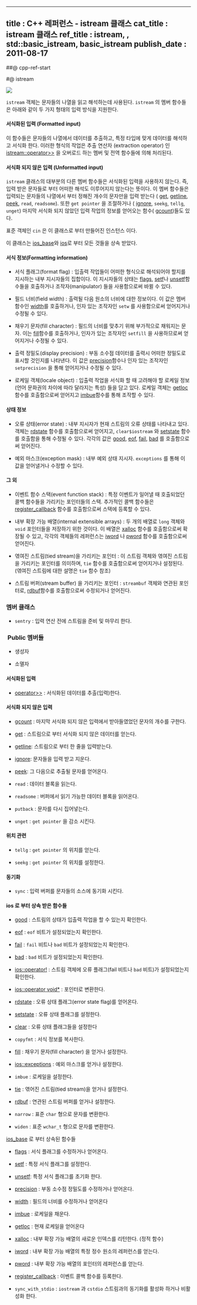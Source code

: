 ----------------
title : C++ 레퍼런스 - istream 클래스
cat_title :  istream 클래스
ref_title : istream, <istream>, std::basic_istream, basic_istream
publish_date : 2011-08-17
--------------


##@ cpp-ref-start

#@ istream

![](http://img1.daumcdn.net/thumb/R1920x0/?fname=http%3A%2F%2Fcfile22.uf.tistory.com%2Fimage%2F195A313C509A45B20CA82E)

`istream` 객체는 문자들의 나열을 읽고 해석하는데 사용된다. `istream` 의 멤버 함수들은 아래와 같이 두 가지 형태의 입력 방식을 지원한다.

#### 서식화된 입력 (Formatted input)

이 함수들은 문자들의 나열에서 데이터를 추출하고, 특정 타입에 맞게 데이터를 해석하고 서식화 한다. 이러한 형식의 작업은 추출 연산자 (extraction operator) 인 
 [istream::operator>>](http://itguru.tistory.com/147) 을 오버로드 하는 멤버 및 전역 함수들에 의해 처리된다.

#### 서식화 되지 않은 입력 (Unformatted input)


`istream` 클래스의 대부분의 다른 멤버 함수들은 서식화된 입력을 사용하지 않는다. 즉, 입력 받은 문자들로 부터 어떠한 해석도 이루어지지 않는다는 뜻이다. 이 멤버 함수들은 입력되는 문자들의 나열에서 부터 정해진 개수의 문자만을 입력 받는다 (
 [get](http://itguru.tistory.com/191), 
 [getline](http://itguru.tistory.com/149), 
 [peek](http://itguru.tistory.com/194), `read`, `readsome`). 또한 `get pointer` 을 조절하거나 (
 [ignore](http://itguru.tistory.com/193), `seekg`, `tellg`, `unget`) 마지막 서식화 되지 않았던 입력 작업의 정보를 얻어오는 함수(
 [gcount](http://itguru.tistory.com/192))들도 있다.


 표준 객체인 `cin` 은 이 클래스로 부터 만들어진 인스턴스 이다.

 이 클래스는 [ios_base](http://itguru.tistory.com/144)와 [ios](http://itguru.tistory.com/145)로 부터 모든 것들을 상속 받았다.

#### 서식 정보(Formatting information)


* 서식 플래그(format flag) : 입출력 작업들이 어떠한 형식으로 해석되어야 할지를 지시하는 내부 지시자들의 집합이다. 이 지시자들의 상태는
 [flags](http://itguru.tistory.com/153),
 [setf](http://itguru.tistory.com/155)나
 [unsetf](http://itguru.tistory.com/156)함수들을 호출하거나 조작자(manipulator) 들을 사용함으로써 바뀔 수 있다.



* 필드 너비(field width) : 출력될 다음 원소의 너비에 대한 정보이다. 이 값은 멤버 함수인
 [width](http://itguru.tistory.com/152)를 호출하거나, 인자 있는 조작자인 `setw` 를 사용함으로써 얻어지거나 수정될 수 있다.



* 채우기 문자(fill character) : 필드의 너비를 맞추기 위해 부가적으로 채워지는 문자. 이는
 [fill](http://itguru.tistory.com/181)함수를 호출하거나, 인자가 있는 조작자인 `setfill` 을 사용하므로써 얻어지거나 수정될 수 있다.

* 출력 정밀도(display precision) : 부동 소수점 데이터를 출력시 어떠한 정밀도로 표시할 것인지를 나타낸다. 이 값은 [precision](http://itguru.tistory.com/157)함수나 인자 있는 조작자인 `setprecision` 을 통해 얻어지거나 수정될 수 있다.

* 로케일 객체(locale object) : 입출력 작업을 서식화 할 때 고려해야 할 로케일 정보(언어 문화권의 차이에 따라 달라지는 특성) 들을 담고 있다. 로케일 객체는 [getloc](http://itguru.tistory.com/160)함수를 호출함으로써 얻어지고 [imbue](http://itguru.tistory.com/158)함수를 통해 조작할 수 있다.




#### 상태 정보


* 오류 상태(error state) : 내부 지시자가 현재 스트림의 오류 상태를 나타내고 있다. 객체는
 [rdstate](http://itguru.tistory.com/171) 함수를 호출함으로써 얻어지고, `clear$iostream` 와
 [setstate](http://itguru.tistory.com/179) 함수를 호출함을 통해 수정될 수 있다. 각각의 값은
 [good](http://itguru.tistory.com/164), 
 [eof](http://itguru.tistory.com/167), 
 [fail](http://itguru.tistory.com/165), 
 [bad](http://itguru.tistory.com/166) 를 호출함으로써 얻어진다.



* 예외 마스크(exception mask) : 내부 예외 상태 지시자. `exceptions` 를 통해 이 값을 얻어낼거나 수정할 수 있다.




#### 그 외


* 이벤트 함수 스택(event function stack) : 특정 이벤트가 일어낼 때 호출되었던 콜백 함수들을 가리키는 포인터들의 스택. 추가적인 콜백 함수들은
 [register_callback](http://itguru.tistory.com/159) 함수를 호출함으로써 스택에 등록할 수 있다.

* 내부 확장 가능 배열(internal extensible arrays) : 두 개의 배열로 `long` 객체와 `void` 포인터들을 저장하기 위한 것이다. 이 배열은 [xalloc](http://itguru.tistory.com/162) 함수를 호출함으로써 확장될 수 있고, 각각의 객체들의 레퍼런스는 [iword](http://itguru.tistory.com/161) 나 [pword](http://itguru.tistory.com/163) 함수를 호출함으로써 얻어진다.



* 엮여진 스트림(tied stream)을 가리키는 포인터 : 이 스트림 객체와 엮여진 스트림을 가리키는 포인터를 의미하며, `tie` 함수를 호출함으로써 얻어지거나 설정된다. (엮여진 스트림에 대한 설명은 `tie` 함수 참조)



* 스트림 버퍼(stream buffer) 을 가리키는 포인터 : `streambuf` 객체와 연관된 포인터로, [rdbuf](http://itguru.tistory.com/182)함수를 호출함으로써 수정되거나 얻어진다.




### 멤버 클래스

* `sentry` : 입력 연산 전에 스트림을 준비 및 마무리 한다.


###  Public 멤버들


* 생성자

* 소멸자


#### 서식화된 입력


*  [operator>>](http://itguru.tistory.com/147) : 서식화된 데이터를 추출(입력)한다.

#### 서식화 되지 않은 입력


*  [gcount](http://itguru.tistory.com/192) : 마지막 서식화 되지 않은 입력에서 받아들였었던 문자의 개수를 구한다.

*  [get](http://itguru.tistory.com/191) : 스트림으로 부터 서식화 되지 않은 데이터를 얻는다.

*  [getline](http://itguru.tistory.com/149): 스트림으로 부터 한 줄을 입력받는다.

*  [ignore](http://itguru.tistory.com/193): 문자들을 입력 받고 지운다.

*  [peek](http://itguru.tistory.com/194): 그 다음으로 추출될 문자를 얻어온다.

* `read` : 데이터 블록을 읽는다.

* `readsome` : 버퍼에서 읽기 가능한 데이터 블록을 읽어온다.

* `putback` : 문자를 다시 집어넣는다.


* `unget` : `get pointer` 을 감소 시킨다.


#### 위치 관련


* `tellg` : `get pointer` 의 위치를 얻는다.

* `seekg` : `get pointer` 의 위치를 설정한다.


#### 동기화

* `sync` : 입력 버퍼를 문자들의 소스에 동기화 시킨다.

#### ios 로 부터 상속 받은 함수들


*  [good](http://itguru.tistory.com/164) : 스트림의 상태가 입출력 작업을 할 수 있는지 확인한다.

*  [eof](http://itguru.tistory.com/167) : `eof` 비트가 설정되었는지 확인한다.

*  [fail](http://itguru.tistory.com/165) : `fail` 비트나 `bad` 비트가 설정되었는지 확인한다.

*  [bad](http://itguru.tistory.com/166) : `bad` 비트가 설정되었는지 확인한다.

*  [ios::operator!](http://itguru.tistory.com/168) : 스트림 객체에 오류 플래그(fail 비트나 `bad` 비트)가 설정되었는지 확인한다.

*  [ios::operator void*](http://itguru.tistory.com/170) : 포인터로 변환한다.

*  [rdstate](http://itguru.tistory.com/171) : 오류 상태 플래그(error state flag)를 얻어온다.

*  [setstate](http://itguru.tistory.com/179) : 오류 상태 플래그를 설정한다.

*  [clear](http://itguru.tistory.com/180) :  오류 상태 플래그들을 설정한다

* `copyfmt` : 서식 정보를 복사한다.

*  [fill](http://itguru.tistory.com/181) : 채우기 문자(fill character) 을 얻거나 설정한다.

*  [ios::exceptions](http://itguru.tistory.com/150) : 예외 마스크를 얻거나 설정한다.

* `imbue` : 로케일을 설정한다.



*  [tie](http://itguru.tistory.com/190) : 엮어진 스트림(tied stream)을 얻거나 설정한다.



*  [rdbuf](http://itguru.tistory.com/182) : 연관된 스트림 버퍼를 얻거나 설정한다.

* `narrow` : 표준 `char` 형으로 문자를 변환한다.

* `widen` : 표준 `wchar_t` 형으로 문자를 변환한다.


 [ios_base](http://itguru.tistory.com/144) 로 부터 상속된 함수들


*  [flags](http://itguru.tistory.com/153) : 서식 플래그를 수정하거나 얻어온다.

*  [setf](http://itguru.tistory.com/155) : 특정 서식 플래그를 설정한다.



*  [unsetf](http://itguru.tistory.com/156): 특정 서식 플래그를 초기화 한다.



*  [precision](http://itguru.tistory.com/157) : 부동 소수점 정밀도를 수정하거나 얻어온다.



*  [width](http://itguru.tistory.com/152) : 필드의 너비를 수정하거나 얻어온다

*  [imbue](http://itguru.tistory.com/158) : 로케일을 채운다.

*  [getloc](http://itguru.tistory.com/160) : 현재 로케일을 얻어온다

*  [xalloc](http://itguru.tistory.com/162) : 내부 확장 가능 배열의 새로운 인덱스를 리턴한다. (정적 함수)

*  [iword](http://itguru.tistory.com/161) : 내부 확장 가능 배열의 특정 정수 원소의 레퍼런스를 얻는다.

*  [pword](http://itguru.tistory.com/163) : 내부 확장 가능 배열의 포인터의 레퍼런스를 얻는다.

*  [register_callback](http://itguru.tistory.com/159) : 이벤트 콜백 함수를 등록한다.

* `sync_with_stdio` : `iostream` 과 `cstdio` 스트림과의 동기화를 활성화 하거나 비활성화 한다.
